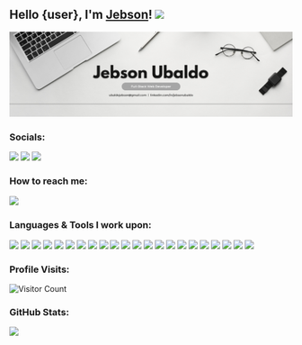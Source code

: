 <!-- Hi there 👋 -->
<h2>Hello {user}, I'm <a href="https://github.com/jebsonubaldo">Jebson</a>! <img src="https://media.giphy.com/media/hvRJCLFzcasrR4ia7z/giphy.gif" width="30px"></h2>

[![@jebsonubaldo](https://raw.githubusercontent.com/jebsonubaldo/jebsonubaldo/main/banner.png)](https://web.facebook.com/jebsonoreniaubaldo/)

### Socials: 
<a href="https://www.linkedin.com/in/jebsonubaldo/"><img src="https://img.shields.io/badge/jebsonubaldo-%230077B5.svg?&style=for-the-badge&logo=linkedin&logoColor=white"></a> 
<a href="https://web.facebook.com/jebsonoreniaubaldo/"><img src="https://img.shields.io/badge/jebsonubaldo-1877F2?style=for-the-badge&logo=facebook&logoColor=white"></a>
<a href="https://www.instagram.com/jebson_ubaldo/"><img src="https://img.shields.io/badge/jebsonubaldo-%23E4405F.svg?&style=for-the-badge&logo=instagram&logoColor=white"></a> <br>

### How to reach me: 
<a href="mailto: ubaldojebson@gmail.com">
<img src="https://img.shields.io/badge/-ubaldojebson%40gmail.com-7B83EB?&style=for-the-badge&logo=Microsoft-outlook&logoColor=white" ></a>

### Languages & Tools I work upon:
<img src="https://img.shields.io/badge/html5-%23E34F26.svg?style=for-the-badge&logo=html5&logoColor=white"> <img src="https://img.shields.io/badge/css3-%231572B6.svg?style=for-the-badge&logo=css3&logoColor=white"> <img src="https://img.shields.io/badge/javascript%20-%23323330.svg?&style=for-the-badge&logo=javascript&logoColor=%23F7DF1E"> <img src="https://img.shields.io/badge/bootstrap-%23563D7C.svg?style=for-the-badge&logo=bootstrap&logoColor=white"> <img src="https://img.shields.io/badge/tailwind%20css%20-%2338B2AC.svg?&style=for-the-badge&logo=tailwind-css&logoColor=white"> <img src="https://img.shields.io/badge/php-%23777BB4.svg?style=for-the-badge&logo=php&logoColor=white"> <img src="https://img.shields.io/badge/laravel-%23FF2D20.svg?style=for-the-badge&logo=laravel&logoColor=white"> <img src="https://img.shields.io/badge/node.js%20-%23008CC1.svg?&style=for-the-badge&logo=node.js&logoColor=white"> <img src="https://img.shields.io/badge/Express.js-47A248?style=for-the-badge&logo=express&logoColor=white"> <img src="https://img.shields.io/badge/mongodb%20-%2347A248svg?&style=for-the-badge&logo=mongodb&logoColor=white"> <img src="https://img.shields.io/badge/mysql-%2300f.svg?style=for-the-badge&logo=mysql&logoColor=white"> <img src="https://img.shields.io/badge/apache-%23D42029.svg?style=for-the-badge&logo=apache&logoColor=white"> <img src="https://img.shields.io/badge/MariaDB-003545?style=for-the-badge&logo=mariadb&logoColor=white"> <img src="https://img.shields.io/badge/Python-%231572B6.svg?style=for-the-badge&logo=python&logoColor=white"> <img src="https://img.shields.io/badge/git%20-%23F05032.svg?&style=for-the-badge&logo=git&logoColor=white"/> <img src="https://img.shields.io/badge/GitHub-181717?style=for-the-badge&logo=github&logoColor=white"/> <img src="https://img.shields.io/badge/Bitbucket-0052CC?style=for-the-badge&logo=bitbucket&logoColor=white"/> <img src="http://img.shields.io/badge/-VS%20Code-000000?style=for-the-badge&logo=Visual-studio-code&logoColor=blue"> <img src="https://img.shields.io/badge/Wordpress-%230077B5.svg?style=for-the-badge&logo=Wordpress&logoColor=white"> <img src="https://img.shields.io/badge/Canva-%2300C4CC.svg?style=for-the-badge&logo=Canva&logoColor=white"> <img src="https://img.shields.io/badge/figma-%23F24E1E.svg?style=for-the-badge&logo=figma&logoColor=white"> <img src="https://img.shields.io/badge/Dribbble-EA4C89?style=for-the-badge&logo=dribbble&logoColor=white">

### Profile Visits:
![Visitor Count](https://profile-counter.glitch.me/{jebsonubaldo}/count.svg)

### GitHub Stats:
![](https://github-readme-streak-stats.herokuapp.com/?user=jebsonubaldo&theme=midnight-purple&hide_border=false)
